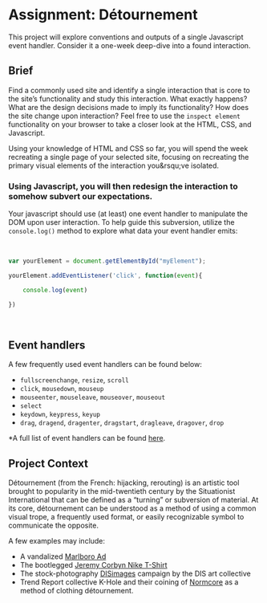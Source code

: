 # Assignment: Détournement

This project will explore conventions and outputs of a single Javascript event handler. Consider it a one-week deep-dive into a found interaction.

## Brief

Find a commonly used site and identify a single interaction that is core to the site&rsquo;s functionality and study this interaction. What exactly happens? What are the design decisions made to imply its functionality? How does the site change upon interaction? Feel free to use the `inspect element` functionality on your browser to take a closer look at the HTML, CSS, and Javascript.


Using your knowledge of HTML and CSS so far, you will spend the week recreating a single page of your selected site, focusing on recreating the primary visual elements of the interaction you&rsqu;ve isolated. 

### Using Javascript, you will then redesign the interaction to somehow subvert our expectations.

Your javascript should use (at least) one event handler to manipulate the DOM upon user interaction. To help guide this subversion, utilize the `console.log()` method to explore what data your event handler emits:
<br><br>
```javascript

var yourElement = document.getElementById("myElement");

yourElement.addEventListener('click', function(event){

	console.log(event)

})


```

<br>


## Event handlers
A few frequently used event handlers can be found below:

- `fullscreenchange`, `resize`, `scroll`
- `click`, `mousedown`, `mouseup`
- `mouseenter`, `mouseleave`, `mouseover`, `mouseout`
- `select`
- `keydown`, `keypress`, `keyup`
- `drag`, `dragend`, `dragenter`, `dragstart`, `dragleave`, `dragover`, `drop`

\*A full list of event handlers can be found [here](https://developer.mozilla.org/en-US/docs/Web/Events).



## Project Context

Détournement (from the French: hijacking, rerouting) is an artistic tool brought to popularity in the mid-twentieth century by the Situationist International that can be defined as a &ldquo;turning&rdquo; or subversion of material. At its core, détournement can be understood as a method of using a common visual trope, a frequently used format, or easily recognizable symbol to communicate the opposite.

A few examples may include:
- A vandalized [Marlboro Ad](https://en.wikipedia.org/wiki/D%C3%A9tournement#/media/File:Its_a_bore.jpg)
- The bootlegged [Jeremy Corbyn Nike T-Shirt](https://www.dezeen.com/2017/09/05/va-acquires-nike-t-shirt-designed-support-jeremy-corbyn-design-news/)
- The stock-photography [DISimages](http://disimages.com/) campaign by the DIS art collective
- Trend Report collective K-Hole and their coining of [Normcore](http://khole.net/issues/youth-mode/) as a method of clothing détournement.

